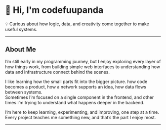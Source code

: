 # 👋 Hi, I'm codefuupanda
💡 Curious about how logic, data, and creativity come together to make useful systems.  

---

## About Me  
I’m still early in my programming journey, but I enjoy exploring every layer of how things work, from building simple web interfaces to understanding how data and infrastructure connect behind the scenes.  

I like learning how the small parts fit into the bigger picture. how code becomes a product, how a network supports an idea, how data flows between systems.  
Sometimes I’m focused on a single component in the frontend, and other times I’m trying to understand what happens deeper in the backend.  

I’m here to keep learning, experimenting, and improving, one step at a time.  
Every project teaches me something new, and that’s the part I enjoy most.  

---
